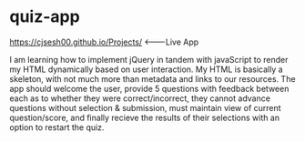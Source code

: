 # quiz-app
https://cjsesh00.github.io/Projects/   <---Live App


I am learning how to implement jQuery in tandem with javaScript to render my HTML dynamically based on user interaction.
My HTML is basically a skeleton, with not much more than metadata and links to our resources.
The app should welcome the user, provide 5 questions with feedback between each as to whether they were correct/incorrect,
they cannot advance questions without selection & submission, must maintain view of current question/score,
and finally recieve the results of their selections with an option to restart the quiz.
